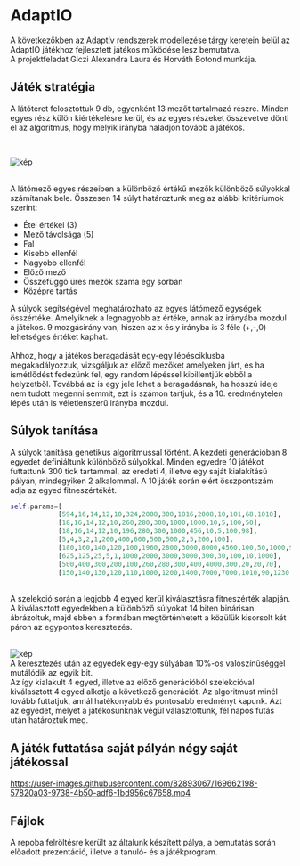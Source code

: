 # AdaptIO
A következőkben az Adaptív rendszerek modellezése tárgy keretein belül az AdaptIO játékhoz fejlesztett játékos működése lesz bemutatva. <br>
A projektfeladat Giczi Alexandra Laura és Horváth Botond munkája.

## Játék stratégia
A látóteret felosztottuk 9 db, egyenként 13 mezőt tartalmazó részre. Minden egyes rész külön kiértékelésre kerül, és az egyes részeket összevetve dönti el az algoritmus, hogy melyik irányba haladjon tovább a játékos. 


<br>


![kép](https://user-images.githubusercontent.com/82893067/169656005-6dc47363-b6f4-4ae4-9205-2beaf1618d4c.png)

<br>
A látómező egyes részeiben a különböző értékű mezők különböző súlyokkal számítanak bele. Összesen 14 súlyt határoztunk meg az alábbi kritériumok szerint:

* Étel értékei (3)
* Mező távolsága (5)
* Fal
* Kisebb ellenfél
* Nagyobb ellenfél
* Előző mező
* Összefüggő üres mezők száma egy sorban
* Középre tartás
<!-- <br> -->
A súlyok segítségével meghatározható az egyes látómező egységek összértéke. Amelyiknek a legnagyobb az értéke, annak az irányába mozdul a játékos. 9 mozgásirány van, hiszen az x és y irányba is 3 féle (+,-,0) lehetséges értéket kaphat. 
<br>
<br>
Ahhoz, hogy a játékos beragadását egy-egy lépésciklusba megakadályozzuk, vizsgáljuk az előző mezőket amelyeken járt, és ha ismétlődést fedezünk fel, egy random lépéssel kibillentjük ebből a helyzetből. Továbbá az is egy jele lehet a beragadásnak, ha hosszú ideje nem tudott megenni semmit, ezt is számon tartjuk, és a 10. eredménytelen lépés után is véletlenszerű irányba mozdul.

## Súlyok tanítása
A súlyok tanítása genetikus algoritmussal történt. A kezdeti generációban 8 egyedet definiáltunk különböző súlyokkal. Minden egyedre 10 játékot futtattunk 300 tick tartammal, az eredeti 4, illetve egy saját kialakítású pályán, mindegyiken 2 alkalommal. A 10 játék során elért összpontszám adja az egyed fitneszértékét. 
<br>
```python
self.params=[
            [594,16,14,12,10,324,2008,300,1816,2008,10,101,68,1010],
            [18,16,14,12,10,260,280,300,1000,1000,10,5,100,50],
            [18,16,14,12,10,196,280,300,1000,456,10,5,100,98],
            [5,4,3,2,1,200,400,600,500,500,2,5,200,100],
            [180,160,140,120,100,1960,2800,3000,8000,4560,100,50,1000,980],
            [625,125,25,5,1,1000,2000,3000,3000,300,30,100,10,1000],
            [500,400,300,200,100,260,280,300,400,4000,300,20,20,70],
            [150,140,130,120,110,1000,1200,1400,7000,7000,1010,90,1230,900]]
```
<br>
A szelekció során a legjobb 4 egyed kerül kiválasztásra fitneszérték alapján.<br>
A kiválasztott egyedekben a különböző súlyokat 14 biten binárisan ábrázoltuk, majd ebben a formában megtörténhetett a közülük kisorsolt két páron az egypontos keresztezés.
<br>
<br>

![kép](https://user-images.githubusercontent.com/82893067/169661645-2df68e88-6047-4656-bcea-bd3dba9c0936.png)
<br>
A keresztezés után az egyedek egy-egy súlyában 10%-os valószínűséggel mutálódik az egyik bit. <br>
Az így kialakult 4 egyed, illetve az előző generációból szelekcióval kiválasztott 4 egyed alkotja a következő generációt.
Az algoritmust minél tovább futtatjuk, annál hatékonyabb és pontosabb eredményt kapunk. Azt az egyedet, melyet a játékosunknak végül választottunk, fél napos futás után határoztuk meg.

## A játék futtatása saját pályán négy saját játékossal


https://user-images.githubusercontent.com/82893067/169662198-57820a03-9738-4b50-adf6-1bd956c67658.mp4

## Fájlok
A repoba felröltésre került az általunk készített pálya, a bemutatás során előadott prezentáció, illetve a tanuló- és a játékprogram.

